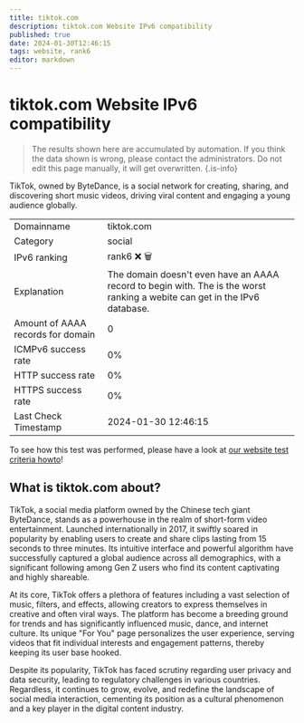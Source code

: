```yaml
---
title: tiktok.com
description: tiktok.com Website IPv6 compatibility
published: true
date: 2024-01-30T12:46:15
tags: website, rank6
editor: markdown
---
```


# tiktok.com Website IPv6 compatibility

> The results shown here are accumulated by automation. If you think the data shown is wrong, please contact the administrators. 
> Do not edit this page manually, it will get overwritten.
{.is-info}

TikTok, owned by ByteDance, is a social network for creating, sharing, and discovering short music videos, driving viral content and engaging a young audience globally.


|   |   |
| - | - |
| Domainname | tiktok.com
| Category | social |
| IPv6 ranking | rank6 :x: :wastebasket: |
| Explanation | The domain doesn't even have an AAAA record to begin with. The is the worst ranking a webite can get in the IPv6 database. |
| Amount of AAAA records for domain | 0 |
| ICMPv6 success rate | 0%|
| HTTP success rate | 0% |
| HTTPS success rate | 0% |
| Last Check Timestamp | 2024-01-30 12:46:15 |

To see how this test was performed, please have a look at [our website test criteria howto](/howto/testcriteria/website)!


## What is tiktok.com about?
TikTok, a social media platform owned by the Chinese tech giant ByteDance, stands as a powerhouse in the realm of short-form video entertainment. Launched internationally in 2017, it swiftly soared in popularity by enabling users to create and share clips lasting from 15 seconds to three minutes. Its intuitive interface and powerful algorithm have successfully captured a global audience across all demographics, with a significant following among Gen Z users who find its content captivating and highly shareable.

At its core, TikTok offers a plethora of features including a vast selection of music, filters, and effects, allowing creators to express themselves in creative and often viral ways. The platform has become a breeding ground for trends and has significantly influenced music, dance, and internet culture. Its unique "For You" page personalizes the user experience, serving videos that fit individual interests and engagement patterns, thereby keeping its user base hooked.

Despite its popularity, TikTok has faced scrutiny regarding user privacy and data security, leading to regulatory challenges in various countries. Regardless, it continues to grow, evolve, and redefine the landscape of social media interaction, cementing its position as a cultural phenomenon and a key player in the digital content industry.
